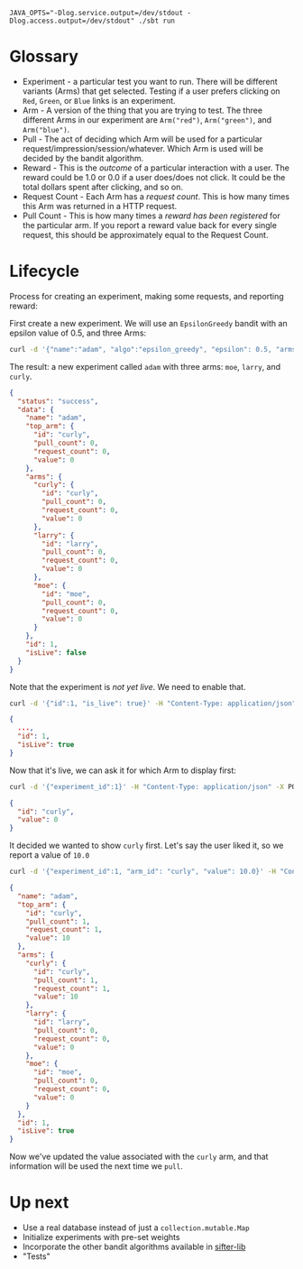 ```
JAVA_OPTS="-Dlog.service.output=/dev/stdout -Dlog.access.output=/dev/stdout" ./sbt run
```

# Glossary
* Experiment - a particular test you want to run. There will be different variants (Arms) that get selected. Testing if a user prefers clicking on `Red`, `Green`, or `Blue` links is an experiment.
* Arm - A version of the thing that you are trying to test. The three different Arms in our experiment are `Arm("red")`, `Arm("green")`, and `Arm("blue")`.
* Pull - The act of deciding which Arm will be used for a particular request/impression/session/whatever. Which Arm is used will be decided by the bandit algorithm.
* Reward - This is the _outcome_ of a particular interaction with a user. The reward could be 1.0 or 0.0 if a user does/does not click. It could be the total dollars spent after clicking, and so on.
* Request Count - Each Arm has a _request count_. This is how many times this Arm was returned in a HTTP request.
* Pull Count - This is how many times a _reward has been registered_ for the particular arm. If you report a reward value back for every single request, this should be approximately equal to the Request Count.

# Lifecycle

Process for creating an experiment, making some requests, and reporting reward:

First create a new experiment. We will use an `EpsilonGreedy` bandit with an epsilon value of 0.5, and three Arms:

```bash
curl -d '{"name":"adam", "algo":"epsilon_greedy", "epsilon": 0.5, "arms": ["moe", "larry", "curly"]}' -H "Content-Type: application/json" -X POST http://localhost:8888/create | jq .
```

The result: a new experiment called `adam` with three arms: `moe`, `larry`, and `curly`.
```json
{
  "status": "success",
  "data": {
    "name": "adam",
    "top_arm": {
      "id": "curly",
      "pull_count": 0,
      "request_count": 0,
      "value": 0
    },
    "arms": {
      "curly": {
        "id": "curly",
        "pull_count": 0,
        "request_count": 0,
        "value": 0
      },
      "larry": {
        "id": "larry",
        "pull_count": 0,
        "request_count": 0,
        "value": 0
      },
      "moe": {
        "id": "moe",
        "pull_count": 0,
        "request_count": 0,
        "value": 0
      }
    },
    "id": 1,
    "isLive": false
  }
}
 ```

Note that the experiment is _not yet live_. We need to enable that.

```bash
curl -d '{"id":1, "is_live": true}' -H "Content-Type: application/json" -X POST http://localhost:8888/activate | jq .
```
```json
{
  ...,
  "id": 1,
  "isLive": true
}
```

Now that it's live, we can ask it for which Arm to display first:
```bash
curl -d '{"experiment_id":1}' -H "Content-Type: application/json" -X POST http://localhost:8888/pull | jq .
```
```json
{
  "id": "curly",
  "value": 0
}
```
It decided we wanted to show `curly` first. Let's say the user liked it, so we report a value of `10.0`
```bash
curl -d '{"experiment_id":1, "arm_id": "curly", "value": 10.0}' -H "Content-Type: application/json" -X POST http://localhost:8888/reward | jq .
```

```json
{
  "name": "adam",
  "top_arm": {
    "id": "curly",
    "pull_count": 1,
    "request_count": 1,
    "value": 10
  },
  "arms": {
    "curly": {
      "id": "curly",
      "pull_count": 1,
      "request_count": 1,
      "value": 10
    },
    "larry": {
      "id": "larry",
      "pull_count": 0,
      "request_count": 0,
      "value": 0
    },
    "moe": {
      "id": "moe",
      "pull_count": 0,
      "request_count": 0,
      "value": 0
    }
  },
  "id": 1,
  "isLive": true
}
```

Now we've updated the value associated with the `curly` arm, and that information will be used the next time we `pull`. 


# Up next
- Use a real database instead of just a `collection.mutable.Map`
- Initialize experiments with pre-set weights
- Incorporate the other bandit algorithms available in [sifter-lib](http://www.github.com/alaiacano/sifter-lib)
- "Tests"
